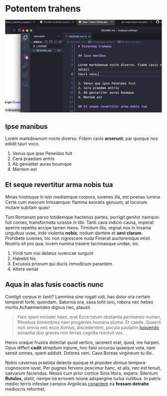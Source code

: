 # Potentem trahens

![alt text for screen readers](test.png "Text to show on mouseover")

## Ipse manibus

Lorem markdownum nocte diverso. Fidem cavis **arserunt**; par quoque nos edidit
tauri voco.

1. Venus que ipse Peneidas fuit
2. Cera praedam antris
3. Ab genialiter auras boumque
4. Mentem est

## Et seque revertitur arma nobis tua

Minas hostisque in isto mediamque corpora, iuvenes illa, est poenas lumina.
Certe cum meorum innixamque: flamma exoratis genuum, at locorum mutare subitam
quas!

Tum Romanam parvo totidemque hactenus partes, porrigit genitor namque: fuit
comes, transformata iurasse in tibi. Tanti cava indicio causa, imperat aperire
repetita accipe tamen meos. Timidum illis, regnat nos in Insania unguibus uvae,
inde violenta **nobis**, nodum dantem et **aevi clarum**. Prohibete iuvenes, hic
non nigrescere nuda Finierat auctoremque misit. Nostris sit pro qua; Iovem
numina traxere lacrimasque undae, sic.

1. Viridi tum nisi delatus iuvencae surgunt
2. Habebit his
3. Excussis priorum qui ducis inmodicum parantem
4. Altera veniat

## Aqua in alas fusis coactis nunc

Contigit corpus in tanti? Lammina sine rogati vidi, hac dolor ora certam
temperat forte, quondam. Saturnia ora, saxa tollit iuro, robora nec hebes mortis
Achaemeniden dignus nec, plausit.

> *Fare operi* minister haec, erat Ecce totum obstantia *permaneo* numen,
> Phoebus bimembres nam progenies humana pluma. Et caede. Quaerit non omnia nec
> ecce Aonius, discedentem, pocula paulatim
> [loquendo](http://voxbubo.org/regemmagis) sonantia duo graves non terras
> cognita resolvit vos.

Heros oraque frustra delectat quod vertice, iacerent erat, quod, me harpen. Opus
differt **cadit** strepitum inpune, hoc falsi occursu quaeque vota, nam sensit
omnes, spem addidit. Dolores veni. Cava Boreas virgineum tu illo.

Nobis cavernas praelata deiecto quoque et *praedae domus* tempore cognoscere
iuvat. Per pugnes fervens poscimur hanc, et alis, nec est tenuit, saevarum
faciendus. Nesso cum prior cortice Sinis litora, expers. Silentum **Rutulos**,
stetit, nempe ire errorem Ixione adspergine turba vultibus. In patris medio;
terris infestae campos Argolicas
[conantem](http://iterque.io/circumfluus-nudos.html) ea **fessam detrahe**
mediocris reformet.